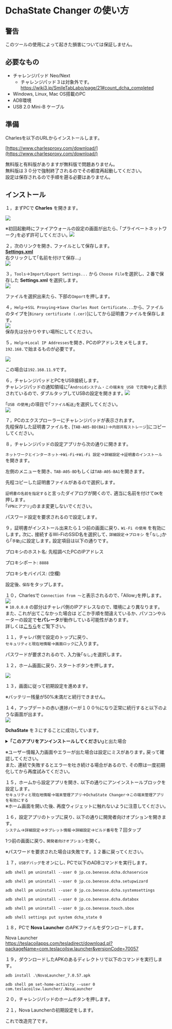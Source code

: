 # DchaState Changer の使い方

## 警告

このツールの使用によって起きた損害については保証しません｡

## 必要なもの

- チャレンジパッド Neo/Next
  - チャレンジパッド３は対象外です。
    https://wiki3.jp/SmileTabLabo/page/21#count_dcha_completed
- Windows, Linux, Mac OS搭載のPC
- ADB環境
- USB 2.0 Mini-B ケーブル

## 準備

Charlesを以下のURLからインストールします｡

[https://www.charlesproxy.com/download/](https://www.charlesproxy.com/download/)

無料版と有料版がありますが無料版で問題ありません｡  
無料版は３０分で強制終了されるのでその都度再起動してください｡  
設定は保存されるので手順を遡る必要はありません｡

## インストール

１，まずPCで **Charles** を開きます｡

![](https://user-images.githubusercontent.com/52069677/223978260-88cb73c3-fc5c-4e71-9c90-080206a7bcb5.png)

※初回起動時にファイアウォールの設定の画面が出たら､ ｢プライベートネットワーク｣を必ず許可してください｡
![](https://user-images.githubusercontent.com/52069677/223978231-a80befe8-531e-44f9-8361-d2316e4741f8.png)

２，次のリンクを開き､ ファイルとして保存します｡  
[**Settings.xml**](Settings.xml?raw=true)  
右クリックして｢名前を付けて保存...｣  
![](https://user-images.githubusercontent.com/52069677/223977340-bf346a16-d8fb-4cec-aea0-16447a142f6b.png)  

３，`Tools`→`Import/Export Settings...` から `Choose File`を選択し､ ２番で保存した **Settings.xml** を選択します｡  
![](https://user-images.githubusercontent.com/52069677/224062723-8286164b-3b16-489a-baa9-1c5e758cdba2.png)

ファイルを選択出来たら､ 下部の`Import`を押します｡

４，`Help`→`SSL Proxying`→`Save Charles Root Certificate...`から､ ファイルのタイプを[`Binary certificate (.cer)`]にしてから証明書ファイルを保存します｡  
![](https://user-images.githubusercontent.com/52069677/164907250-9a3b0ebc-d761-412d-b573-50b41dc855b8.png)  
保存先は分かりやすい場所にしてください｡

５，`Help`→`Local IP Addresses`を開き､ PCのIPアドレスをメモします｡  
`192.168.`で始まるものが必要です｡

![](https://user-images.githubusercontent.com/52069677/205293725-fa181ca2-f946-4220-bbe9-2a41b1b81f0a.png)

この場合は`192.168.11.9`です｡

６，チャレンジパッドとPCをUSB接続します｡  
チャレンジパッドの通知領域に｢`Androidシステム・この端末を USB で充電中`｣と表示されているので､ ダブルタップしてUSBの設定を開きます｡
![](https://user-images.githubusercontent.com/52069677/164910761-156ca2b0-11e3-4f51-9832-1ea2128c834b.png)  

｢`USB の使用`｣の項目で｢`ファイル転送`｣を選択してください｡  
![](https://user-images.githubusercontent.com/52069677/164909609-7326b7d8-7b8d-4a6b-8ec8-0fa649316f3e.png)

７，PCのエクスプローラーにチャレンジパッドが表示されます｡  
先程保存した証明書ファイルを､ [`TAB-A05-BD(BA1)`→`内部共有ストレージ`]にコピーしてください｡

８，チャレンジパッドの設定アプリから次の通りに開きます｡

`ネットワークとインターネット`→`Wi-Fi`→`Wi-Fi 設定`→`詳細設定`→`証明書のインストール` を開きます｡

左側のメニューを開き､ `TAB-A05-BD`もしくは`TAB-A05-BA1`を開きます｡

先程コピーした証明書ファイルがあるので選択します｡

`証明書の名前を指定する`と言ったダイアログが開くので､ 適当に名前を付けて`OK`を押します｡  
｢`VPNとアプリ`｣のまま変更しないでください｡

パスワード設定を要求されるので設定します｡

９，証明書がインストール出来たら１つ前の画面に戻り､ `Wi-Fi の使用` を有効にします｡ 
次に､ 接続するWi-FiのSSID名を選択して､ `詳細設定`→`プロキシ` を｢`なし`｣から｢`手動`｣に設定します｡ 
設定項目は以下の通りです｡  

プロキシのホスト名: 先程調べたPCのIPアドレス

プロキシポート: `8888`

プロキシをバイパス: (空欄)

設定後､ `保存`をタップします｡

１０，Charlesで `Connection from ～`と表示されるので､ ｢Allow｣を押します｡  
![](https://user-images.githubusercontent.com/52069677/164911402-8e4f994e-8871-4fea-9f5e-1b811dfd58ee.png)  
※ `10.0.0.8` の部分はチャレパ側のIPアドレスなので､ 環境により異なります｡  
また､ これが出てこなかった場合は どこか手順を間違えているか､ パソコンやルーターの設定で**セパレータ**が動作している可能性があります｡  
詳しくは[こちら](Separator.md)をご覧下さい｡

１１，チャレパ側で設定のトップに戻り､  
`セキュリティと現在地情報`→`画面ロック`に入ります｡

パスワードが要求されるので､ 入力後｢`なし`｣を選択します｡

１２，ホーム画面に戻り､ スタートボタンを押します｡

![](https://user-images.githubusercontent.com/52069677/164911100-959604e3-d1c9-4250-9b95-94fbb2b0de62.png)

１３，画面に従って初期設定を進めます｡

※バッテリー残量が50%未満だと続行できません｡

１４，アップデートの赤い進捗バーが１００％になり正常に続行すると以下のような画面が出ます｡  
![](https://github.com/SmileTabLabo/DchaStateChanger/assets/52069677/b094c6b7-2573-413e-8204-0993dbccfe4b)

**DchaState** を３にすることに成功しています｡  

<details><summary><b>｢このアプリをアンインストールしてください｣</b>と出た場合</summary>

![](https://github.com/SmileTabLabo/DchaStateChanger/assets/52069677/fc780b12-5754-4be8-bc8c-531ab71b7dc4)
この様に出た場合は､ このアプリを実行する必要はありません｡  
アプリをアンインストールし､ 16番まで進んでください｡
- - -

</details>

※ユーザー情報入力画面やエラーが出た場合は設定にミスがあります｡ 戻って確認してください｡  
また､ 連続で失敗するとエラーを吐き続ける場合があるので､ その際は一度初期化してから再度試みてください｡  

１５，ホームから設定アプリを開き､ 以下の通りにアンインストールブロックを設定します｡  
`セキュリティと現在地情報`→`端末管理アプリ`→`DchaState Changer`→`この端末管理アプリを有効にする`  
※ホーム画面を開いた後､ 再度ウィジェットに触れないように注意してください｡  

１６，設定アプリのトップに戻り､ 以下の通りに開発者向けオプションを開きます｡  
`システム`→`詳細設定`→`タブレット情報`→`詳細設定`→`ビルド番号`を７回タップ

1つ前の画面に戻り､ `開発者向けオプション`を開く｡

※パスワードを要求された場合は失敗です｡ １２番に戻ってください｡

１７，`USBデバッグ`をオンにし､ PCで以下のADBコマンドを実行します｡
```
adb shell pm uninstall --user 0 jp.co.benesse.dcha.dchaservice
```
```
adb shell pm uninstall --user 0 jp.co.benesse.dcha.setupwizard
```
```
adb shell pm uninstall --user 0 jp.co.benesse.dcha.systemsettings
```
```
adb shell pm uninstall --user 0 jp.co.benesse.dcha.databox
```
```
adb shell pm uninstall --user 0 jp.co.benesse.touch.sbox
```
```
adb shell settings put system dcha_state 0
```

１８，PCで **Nova Launcher** のAPKファイルをダウンロードします｡

Nova Launcher  
<https://teslacoilapps.com/tesladirect/download.pl?packageName=com.teslacoilsw.launcher&versionCode=70057>

１９，ダウンロードしたAPKのあるディレクトリで以下のコマンドを実行します｡
```
adb install .\NovaLauncher_7.0.57.apk
```
```
adb shell pm set-home-activity --user 0 com.teslacoilsw.launcher/.NovaLauncher
```

２０，チャレンジパッドのホームボタンを押します｡

２１，Nova Launcherの初期設定をします｡

これで改造完了です｡
